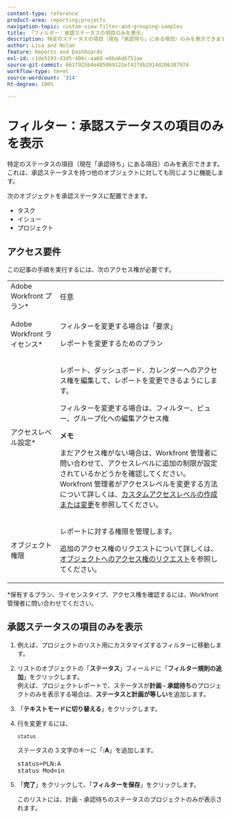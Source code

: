 ```yaml
---
content-type: reference
product-area: reporting;projects
navigation-topic: custom-view-filter-and-grouping-samples
title: 「フィルター：承認ステータスの項目のみを表示」
description: 特定のステータスの項目（現在「承認待ち」にある項目）のみを表示できます。これは、承認ステータスを持つ他のオブジェクトに対しても同じように機能します。
author: Lisa and Nolan
feature: Reports and Dashboards
exl-id: c1de5193-d3d5-406c-aa68-e6ba6d6751ae
source-git-commit: 661f925b4e485069122ef4278b2914d206387974
workflow-type: tm+mt
source-wordcount: '314'
ht-degree: 100%

---
```


# フィルター：承認ステータスの項目のみを表示

特定のステータスの項目（現在「承認待ち」にある項目）のみを表示できます。これは、承認ステータスを持つ他のオブジェクトに対しても同じように機能します。

次のオブジェクトを承認ステータスに配置できます。

* タスク
* イシュー
* プロジェクト

## アクセス要件

この記事の手順を実行するには、次のアクセス権が必要です。

<table style="table-layout:auto"> 
 <col> 
 <col> 
 <tbody> 
  <tr> 
   <td role="rowheader">Adobe Workfront プラン*</td> 
   <td> <p>任意</p> </td> 
  </tr> 
  <tr> 
   <td role="rowheader">Adobe Workfront ライセンス*</td> 
   <td> <p>フィルターを変更する場合は「要求」 </p>
   <p>レポートを変更するためのプラン</p> </td> 
  </tr> 
  <tr> 
   <td role="rowheader">アクセスレベル設定*</td> 
   <td> <p>レポート、ダッシュボード、カレンダーへのアクセス権を編集して、レポートを変更できるようにします。</p> <p>フィルターを変更する場合は、フィルター、ビュー、グループ化への編集アクセス権</p> <p><b>メモ</b>

まだアクセス権がない場合は、Workfront 管理者に問い合わせて、アクセスレベルに追加の制限が設定されているかどうかを確認してください。Workfront 管理者がアクセスレベルを変更する方法について詳しくは、<a href="../../../administration-and-setup/add-users/configure-and-grant-access/create-modify-access-levels.md" class="MCXref xref">カスタムアクセスレベルの作成または変更</a>を参照してください。</p> </td>
</tr>
  <tr> 
   <td role="rowheader">オブジェクト権限</td> 
   <td> <p>レポートに対する権限を管理します。</p> <p>追加のアクセス権のリクエストについて詳しくは、<a href="../../../workfront-basics/grant-and-request-access-to-objects/request-access.md" class="MCXref xref">オブジェクトへのアクセス権のリクエスト</a>を参照してください。</p> </td> 
  </tr> 
 </tbody> 
</table>

&#42;保有するプラン、ライセンスタイプ、アクセス権を確認するには、Workfront 管理者に問い合わせてください。

## 承認ステータスの項目のみを表示

1. 例えば、プロジェクトのリスト用にカスタマイズするフィルターに移動します。
1. リストのオブジェクトの「**ステータス**」フィールドに「**フィルター規則の追加**」をクリックします。\
   例えば、プロジェクトレポートで、ステータスが&#x200B;**計画 - 承認待ち**&#x200B;のプロジェクトのみを表示する場合は、**ステータスと計画が等しい**&#x200B;を追加します。

1. 「**テキストモードに切り替える**」をクリックします。
1. 行を変更するには、

   ```
   status
   ```

   ステータスの 3 文字のキーに「**:A**」を追加します。
   <pre>status=PLN:A<br>status_Mod=in</pre>

1. 「**完了**」をクリックして、「**フィルターを保存**」をクリックします。

   このリストには、計画 - 承認待ちのステータスのプロジェクトのみが表示されます。
